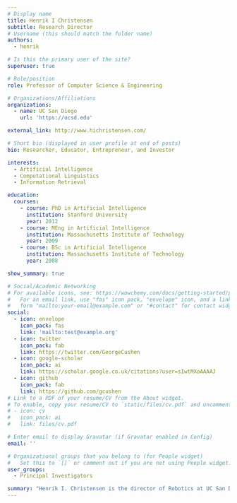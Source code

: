```yaml
---
# Display name
title: Henrik I Christensen
subtitle: Research Director
# Username (this should match the folder name)
authors:
  - henrik

# Is this the primary user of the site?
superuser: true

# Role/position
role: Professor of Computer Science & Engineering

# Organizations/Affiliations
organizations:
  - name: UC San Diego
    url: 'https://ucsd.edu'

external_link: http://www.hichristensen.com/

# Short bio (displayed in user profile at end of posts)
bio: Researcher, Educator, Entrepreneur, and Investor

interests:
  - Artificial Intelligence
  - Computational Linguistics
  - Information Retrieval

education:
  courses:
    - course: PhD in Artificial Intelligence
      institution: Stanford University
      year: 2012
    - course: MEng in Artificial Intelligence
      institution: Massachusetts Institute of Technology
      year: 2009
    - course: BSc in Artificial Intelligence
      institution: Massachusetts Institute of Technology
      year: 2008

show_summary: true

# Social/Academic Networking
# For available icons, see: https://wowchemy.com/docs/getting-started/page-builder/#icons
#   For an email link, use "fas" icon pack, "envelope" icon, and a link in the
#   form "mailto:your-email@example.com" or "#contact" for contact widget.
social:
  - icon: envelope
    icon_pack: fas
    link: 'mailto:test@example.org'
  - icon: twitter
    icon_pack: fab
    link: https://twitter.com/GeorgeCushen
  - icon: google-scholar
    icon_pack: ai
    link: https://scholar.google.co.uk/citations?user=sIwtMXoAAAAJ
  - icon: github
    icon_pack: fab
    link: https://github.com/gcushen
# Link to a PDF of your resume/CV from the About widget.
# To enable, copy your resume/CV to `static/files/cv.pdf` and uncomment the lines below.
# - icon: cv
#   icon_pack: ai
#   link: files/cv.pdf

# Enter email to display Gravatar (if Gravatar enabled in Config)
email: ''

# Organizational groups that you belong to (for People widget)
#   Set this to `[]` or comment out if you are not using People widget.
user_groups:
  - Principal Investigators

summary: "Henrik I. Christensen is the director of Robotics at UC San Diego and the Qualcomm Chancellor’s chair of robot systems. Dr. Christensen received his academic training (M.Sc and Ph.D.) from Aalborg University in Denmark. He has since then held positions at Aalborg University, University of Pennsylvania, and Georgia Tech before joining UC San Diego. Dr. Christensen does research on robotics, computer vision and AI with an emphasis on a systems approach to problems. He has published more than 350 papers and serves on multiple editorial boards. He is the Editor of Trends and Foundations in Robotics. Dr. Christensen was the editor of the US National Robotics Roadmap 2009, 2013 and 2016. He won the Joseph Engelberger Award 2011, which is the premier robotics industry award. He was also named Boeing Supplier of the Year and received an honorary doctorate (Dr. Techn. h.c.) from Aalborg University 2014. Dr. Christensen is the co-founder of multiple companies and serves as an advisor to companies, governments, and organizations across 4 continents."
---
```


